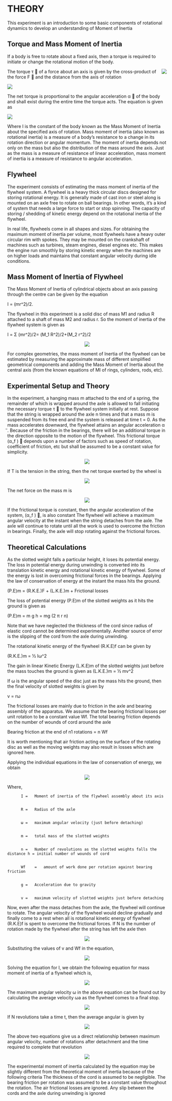 # THEORY
This experiment is an introduction to some basic components of rotational dynamics to develop an understanding of Moment of Inertia

## Torque and Mass Moment of Inertia
If a body is free to rotate about a fixed axis, then a torque is required to initiate or change the rotational motion of the body.

<img align="right"  src="images/Theory_1.png">

The torque τ ⃗  of a force about an axis is given by the cross-product of the force F  ⃗ and the distance from the axis of rotation

![](images/Theory_2.png) 


The net torque is proportional to the angular acceleration α ⃗ of the body and shall exist during the entire time the torque acts. The equation is given as


![](images/Theory_3.png) 



Where I is the constant of the body known as the Mass Moment of Inertia about the specified axis of rotation. Mass moment of inertia (also known as rotational inertia) is a measure of a body’s resistance to a change in its rotation direction or angular momentum. The moment of inertia depends not only on the mass but also the distribution of the mass around the axis. Just as the mass is a measure of resistance of linear acceleration, mass moment of inertia is a measure of resistance to angular acceleration.
## Flywheel
The experiment consists of estimating the mass moment of inertia of the flywheel system. A flywheel is a heavy thick circular discs designed for storing rotational energy. It is generally made of cast iron or steel along is mounted on an axle free to rotate on ball bearings. In other words, it’s a kind of system that needs a large force to start or stop spinning. The capacity of storing / shedding of kinetic energy depend on the rotational inertia of the flywheel.


In real life, flywheels come in all shapes and sizes. For obtaining the maximum moment of inertia per volume, most flywheels have a heavy outer circular rim with spokes. They may be mounted on the crankshaft of machines such as turbines, steam engines, diesel engines etc. This makes the engine run smoothly by storing kinetic energy when the machines are on higher loads and maintains that constant angular velocity during idle conditions.


## Mass Moment of Inertia of Flywheel
The Mass Moment of Inertia of cylindrical objects about an axis passing through the centre can be given by the equation


I =  (mr^2)/2.


The flywheel in this experiment is a solid disc of mass M1 and radius R attached to a shaft of mass M2 and radius r. So the moment of inertia of the flywheel system is given as 


I = Σ (mr^2)/2=  (M_1 R^2)/2+(M_2 r^2)/2



<p align="center">
  <img src="images/Theory_4.png">
</p>


 
For complex geometries, the mass moment of Inertia of the flywheel can be estimated by measuring the approximate mass of different simplified geometrical components and adding the Mass Moment of Inertia about the central axis (from the known equations of MI of rings, cylinders, rods, etc).


## Experimental Setup and Theory
In the experiment, a hanging mass m attached to the end of a spring, the remainder of which is wrapped around the axle is allowed to fall initiating the necessary torque τ ⃗  to the flywheel system initially at rest. Suppose that the string is wrapped around the axle n times and that a mass m is suspended from its free end and the system is released at time t = 0. As the mass accelerates downward, the flywheel attains an angular acceleration α ⃗. Because of the friction in the bearings, there will be an additional torque in the direction opposite to the motion of the flywheel. This frictional torque (α_f ) ⃗ depends upon a number of factors such as speed of rotation, coefficient of friction, etc but shall be assumed to be a constant value for simplicity.

<p align="center">
  <img src="images/Theory_5.png">
</p>


 
If T is the tension in the string, then the net torque exerted by the wheel is 


<p align="center">
  <img src="images/Theory_6.png">
</p>



 
The net force on the mass m is


<p align="center">
  <img src="images/Theory_7.png">
</p>



 
If the frictional torque is constant, then the angular acceleration of the system, (α_f ) ⃗, is also constant
The flywheel will achieve a maximum angular velocity at the instant when the string detaches from the axle. The axle will continue to rotate until all the work is used to overcome the friction in bearings. Finally, the axle will stop rotating against the frictional forces.


## Theoretical Calculations
As the slotted weight falls a particular height, it loses its potential energy. The loss in potential energy during unwinding is converted into its translation kinetic energy and rotational kinetic energy of flywheel. Some of the energy is lost in overcoming frictional forces in the bearings. 
Applying the law of conservation of energy at the instant the mass hits the ground.


(P.E)m = (R.K.E.)F + (L.K.E.)m + Frictional losses


The loss of potential energy (P.E)m of the slotted weights as it hits the ground is given as


(P.E)m = m g h = mg (2 π r n)


Note that we have neglected the thickness of the cord since radius of elastic cord cannot be determined experimentally. Another source of error is the slipping of the cord from the axle during unwinding. 


The rotational kinetic energy of the flywheel (R.K.E)f can be given by


(R.K.E.)m = ½ Iω^2


The gain in linear Kinetic Energy (L.K.E)m of the slotted weights just before the mass touches the ground is given as
(L.K.E.)m = ½ mv^2


If ω is the angular speed of the disc just as the mass hits the ground, then the final velocity of slotted weights is given by


v = rω


The frictional losses are mainly due to friction in the axle and bearing assembly of the apparatus. We assume that the bearing frictional losses per unit rotation to be a constant value Wf. The total bearing friction depends on the number of wounds of cord around the axle


Bearing friction at the end of n1 rotations = n Wf


It is worth mentioning that air friction acting on the surface of the rotating disc as well as the moving weights may also result in losses which are ignored here.


Applying the individual equations in the law of conservation of energy, we obtain


<p align="center">
  <img src="images/Theory_8.png">
</p>



 
  Where, 	
  
          I	=	Moment of inertia of the flywheel assembly about its axis


          R	=	Radius of the axle


          ω	=	maximum angular velocity (just before detaching)


          m	=	total mass of the slotted weights


          n	=	Number of revolutions as the slotted weights falls the distance h = initial number of wounds of cord


          Wf	=	amount of work done per rotation against bearing friction 


          g	=	Acceleration due to gravity


          v	=	maximum velocity of slotted weights just before detaching 
  
  

Now, even after the mass detaches from the axle, the flywheel will continue to rotate. The angular velocity of the flywheel would decline gradually and finally come to a rest when all is rotational kinetic energy of flywheel (R.K.E)f is spent to overcome the frictional forces. If N is the number of rotation made by the flywheel after the string has left the axle then


<p align="center">
  <img src="images/Theory_9.png">
</p>

 
 
Substituting the values of v and Wf in the equation,


<p align="center">
  <img src="images/Theory_10.png">
</p>


 
Solving the equation for I, we obtain the following equation for mass moment of inertia of a flywheel which is,


<p align="center">
  <img src="images/Theory_11.png">
</p>


 
The maximum angular velocity ω in the above equation can be found out by calculating the average velocity ωa as the flywheel comes to a final stop.


<p align="center">
  <img src="images/Theory_12.png">
</p>


 
If N revolutions take a time t, then the average angular is given by


<p align="center">
  <img src="images/Theory_13.png">
</p>


 
The above two equations give us a direct relationship between maximum angular velocity, number of rotations after detachment and the time required to complete that revolution


<p align="center">
  <img src="images/Theory_14.png">
</p>


 
The experimental moment of inertia calculated by the equation may be slightly different from the theoretical moment of inertia because of the following criteria
	The thickness of the cord is assumed to be negligible.
	The bearing friction per rotation was assumed to be a constant value throughout the rotation.
	 The air frictional losses are ignored.
	Any slip between the cords and the axle during unwinding is ignored
  
  
